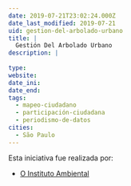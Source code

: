 ```yaml
---
date: 2019-07-21T23:02:24.000Z
date_last_modified: 2019-07-21
uid: gestion-del-arbolado-urbano
title: |
  Gestión Del Arbolado Urbano
description: |
  
type: 
website: 
date_ini: 
date_end: 
tags:
  - mapeo-ciudadano
  - participación-ciudadana
  - periodismo-de-datos
cities: 
  - São Paulo
---
```


Esta iniciativa fue realizada por:

- [O Instituto Ambiental](/organizaciones/o-instituto-ambiental)
